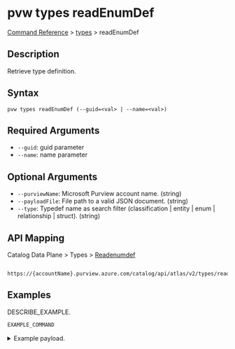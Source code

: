 # pvw types readEnumDef
[Command Reference](../../../README.md#command-reference) > [types](./main.md) > readEnumDef

## Description
Retrieve type definition.

## Syntax
```
pvw types readEnumDef (--guid=<val> | --name=<val>)
```

## Required Arguments
- `--guid`: guid parameter
- `--name`: name parameter

## Optional Arguments
- `--purviewName`: Microsoft Purview account name. (string)
- `--payloadFile`: File path to a valid JSON document. (string)
- `--type`: Typedef name as search filter (classification | entity | enum | relationship | struct). (string)

## API Mapping
Catalog Data Plane > Types > [Readenumdef]()
```
 https://{accountName}.purview.azure.com/catalog/api/atlas/v2/types/readEnumDef
```

## Examples
DESCRIBE_EXAMPLE.
```powershell
EXAMPLE_COMMAND
```
<details><summary>Example payload.</summary>
<p>

```json
PASTE_JSON_HERE
```
</p>
</details>
